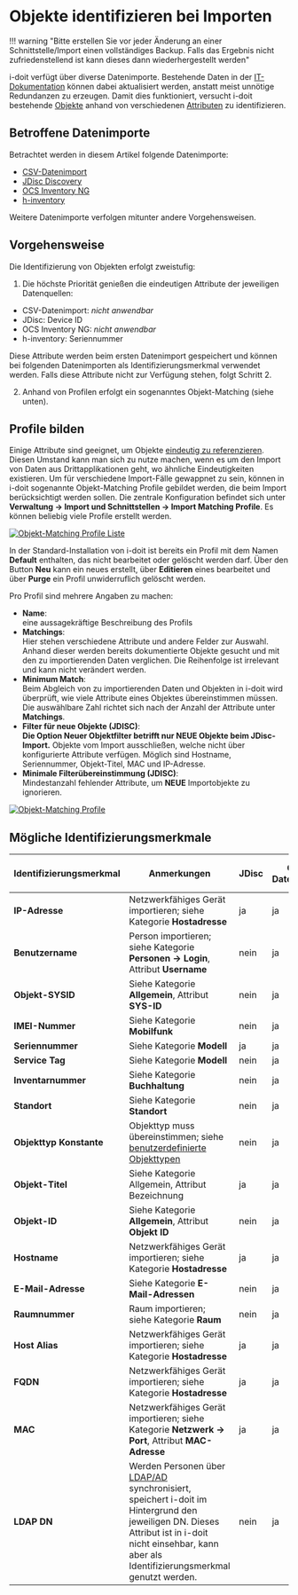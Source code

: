 # Objekte identifizieren bei Importen

!!! warning "Bitte erstellen Sie vor jeder Änderung an einer Schnittstelle/Import einen vollständiges Backup. Falls das Ergebnis nicht zufriedenstellend ist kann dieses dann wiederhergestellt werden"

i-doit verfügt über diverse Datenimporte. Bestehende Daten in der [IT-Dokumentation](../glossar.md) können dabei aktualisiert werden, anstatt meist unnötige Redundanzen zu erzeugen. Damit dies funktioniert, versucht i-doit bestehende [Objekte](../grundlagen/struktur-it-dokumentation.md) anhand von verschiedenen [Attributen](../grundlagen/struktur-it-dokumentation.md) zu identifizieren.

## Betroffene Datenimporte

Betrachtet werden in diesem Artikel folgende Datenimporte:

*   [CSV-Datenimport](csv-datenimport/index.md)
*   [JDisc Discovery](jdisc-discovery.md)
*   [OCS Inventory NG](../i-doit-pro-add-ons/ocs-inventory-ng.md)
*   [h-inventory](h-inventory.md)

Weitere Datenimporte verfolgen mitunter andere Vorgehensweisen.

## Vorgehensweise

Die Identifizierung von Objekten erfolgt zweistufig:

1. Die höchste Priorität genießen die eindeutigen Attribute der jeweiligen Datenquellen:

*   CSV-Datenimport: _nicht anwendbar_<br>
*   JDisc: Device ID<br>
*   OCS Inventory NG: _nicht anwendbar_<br>
*   h-inventory: Seriennummer<br>

Diese Attribute werden beim ersten Datenimport gespeichert und können bei folgenden Datenimporten als Identifizierungsmerkmal verwendet werden. Falls diese Attribute nicht zur Verfügung stehen, folgt Schritt 2.

2. Anhand von Profilen erfolgt ein sogenanntes Objekt-Matching (siehe unten).

## Profile bilden

Einige Attribute sind geeignet, um Objekte [eindeutig zu referenzieren](../grundlagen/eindeutige-referenzierungen.md). Diesen Umstand kann man sich zu nutze machen, wenn es um den Import von Daten aus Drittapplikationen geht, wo ähnliche Eindeutigkeiten existieren. Um für verschiedene Import-Fälle gewappnet zu sein, können in i-doit sogenannte Objekt-Matching Profile gebildet werden, die beim Import berücksichtigt werden sollen. Die zentrale Konfiguration befindet sich unter **Verwaltung → Import und Schnittstellen → Import Matching Profile**. Es können beliebig viele Profile erstellt werden.

[![Objekt-Matching Profile Liste](../assets/images/de/daten-konsolidieren/objekt-import/1-obji.png)](../assets/images/de/daten-konsolidieren/objekt-import/1-obji.png)

In der Standard-Installation von i-doit ist bereits ein Profil mit dem Namen **Default** enthalten, das nicht bearbeitet oder gelöscht werden darf. Über den Button **Neu** kann ein neues erstellt, über **Editieren** eines bearbeitet und über **Purge** ein Profil unwiderruflich gelöscht werden.

Pro Profil sind mehrere Angaben zu machen:

*   **Name**:<br> eine aussagekräftige Beschreibung des Profils
*   **Matchings**:<br> Hier stehen verschiedene Attribute und andere Felder zur Auswahl. Anhand dieser werden bereits dokumentierte Objekte gesucht und mit den zu importierenden Daten verglichen. Die Reihenfolge ist irrelevant und kann nicht verändert werden.
*   **Minimum Match**:<br> Beim Abgleich von zu importierenden Daten und Objekten in i-doit wird überprüft, wie viele Attribute eines Objektes übereinstimmen müssen. Die auswählbare Zahl richtet sich nach der Anzahl der Attribute unter **Matchings**.
*   **Filter für neue Objekte (JDISC)**:<br>**Die Option Neuer Objektfilter betrifft nur NEUE Objekte beim JDisc-Import.** Objekte vom Import ausschließen, welche nicht über konfigurierte Attribute verfügen. Möglich sind Hostname, Seriennummer, Objekt-Titel, MAC und IP-Adresse.
*   **Minimale Filterübereinstimmung (JDISC)**:<br>Mindestanzahl fehlender Attribute, um **NEUE** Importobjekte zu ignorieren.

[![Objekt-Matching Profile](../assets/images/de/daten-konsolidieren/objekt-import/2-obji.png)](../assets/images/de/daten-konsolidieren/objekt-import/2-obji.png)

## Mögliche Identifizierungsmerkmale

| Identifizierungsmerkmal | Anmerkungen                                                                                                                                                                                                                                                                   | JDisc | CSV-Datenimport | OCS Inventory NG | h-inventory |
| ----------------------- | ----------------------------------------------------------------------------------------------------------------------------------------------------------------------------------------------------------------------------------------------------------------------------- | ----- | --------------- | ---------------- | ----------- |
| **IP-Adresse**          | Netzwerkfähiges Gerät importieren; siehe Kategorie **Hostadresse**                                                                                                                                                                                                            | ja    | ja              | nein             | nein        |
| **Benutzername**        | Person importieren; siehe Kategorie **Personen → Login**, Attribut **Username**                                                                                                                                                                                               | nein  | ja              | nein             | nein        |
| **Objekt-SYSID**        | Siehe Kategorie **Allgemein**, Attribut **SYS-ID**                                                                                                                                                                                                                            | nein  | ja              | nein             | nein        |
| **IMEI-Nummer**         | Siehe Kategorie **Mobilfunk**                                                                                                                                                                                                                                                 | nein  | ja              | nein             | nein        |
| **Seriennummer**        | Siehe Kategorie **Modell**                                                                                                                                                                                                                                                    | ja    | ja              | ja               | ja          |
| **Service Tag**         | Siehe Kategorie **Modell**                                                                                                                                                                                                                                                    | nein  | ja              | nein             | nein        |
| **Inventarnummer**      | Siehe Kategorie **Buchhaltung**                                                                                                                                                                                                                                               | nein  | ja              | nein             | nein        |
| **Standort**            | Siehe Kategorie **Standort**                                                                                                                                                                                                                                                  | nein  | ja              | nein             | nein        |
| **Objekttyp Konstante** | Objekttyp muss übereinstimmen; siehe [benutzerdefinierte Objekttypen](../grundlagen/benutzerdefinierte-objekttypen.md)                                                                                                                                                        | nein  | ja              | ja               | nein        |
| **Objekt-Titel**        | Siehe Kategorie Allgemein, Attribut Bezeichnung                                                                                                                                                                                                                               | ja    | ja              | ja               | ja          |
| **Objekt-ID**           | Siehe Kategorie **Allgemein**, Attribut **Objekt ID**                                                                                                                                                                                                                         | nein  | ja              | nein             | nein        |
| **Hostname**            | Netzwerkfähiges Gerät importieren; siehe Kategorie **Hostadresse**                                                                                                                                                                                                            | ja    | ja              | ja               | ja          |
| **E-Mail-Adresse**      | Siehe Kategorie **E-Mail-Adressen**                                                                                                                                                                                                                                           | nein  | ja              | nein             | nein        |
| **Raumnummer**          | Raum importieren; siehe Kategorie **Raum**                                                                                                                                                                                                                                    | nein  | ja              | nein             | nein        |
| **Host Alias**          | Netzwerkfähiges Gerät importieren; siehe Kategorie **Hostadresse**                                                                                                                                                                                                            | ja    | ja              | ja               | ja          |
| **FQDN**                | Netzwerkfähiges Gerät importieren; siehe Kategorie **Hostadresse**                                                                                                                                                                                                            | ja    | ja              | ja               | ja          |
| **MAC**                 | Netzwerkfähiges Gerät importieren; siehe Kategorie **Netzwerk → Port**, Attribut **MAC-Adresse**                                                                                                                                                                              | ja    | ja              | ja               | ja          |
| **LDAP DN**             | Werden Personen über [LDAP/AD](../benutzerauthentifizierung-und-verwaltung/ldap-verzeichnis/index.md) synchronisiert, speichert i-doit im Hintergrund den jeweiligen DN. Dieses Attribut ist in i-doit nicht einsehbar, kann aber als Identifizierungsmerkmal genutzt werden. | nein  | ja              | nein             | nein        |
